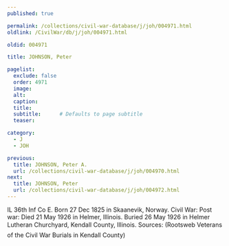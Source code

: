 ```yaml
---
published: true

permalink: /collections/civil-war-database/j/joh/004971.html
oldlink: /CivilWar/db/j/joh/004971.html

oldid: 004971

title: JOHNSON, Peter

pagelist:
  exclude: false
  order: 4971
  image: 
  alt:
  caption:
  title:
  subtitle:      # Defaults to page subtitle
  teaser:

category: 
  - J 
  - JOH

previous:
  title: JOHNSON, Peter A.
  url: /collections/civil-war-database/j/joh/004970.html  
next:
  title: JOHNSON, Peter
  url: /collections/civil-war-database/j/joh/004972.html   
---
```

IL 36th Inf Co E. Born 27 Dec 1825 in Skaanevik, Norway. Civil War: Post war: Died 21 May 1926 in Helmer, Illinois. Buried 26 May 1926 in Helmer Lutheran Churchyard, Kendall County, Illinois. Sources: (Rootsweb &#147;Veterans of the Civil War Burials in Kendall County&#148;)